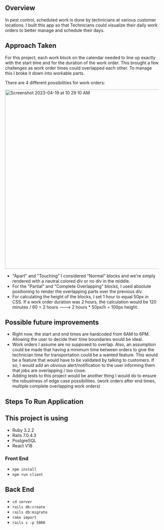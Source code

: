 ## Overview

In pest control, scheduled work is done by technicians at various customer locations. I built this app so that Technicians could visualize their daily work orders to better manage and schedule their days.

## Approach Taken

For this project, each work block on the calendar needed to line up exactly with the start time and for the duration of the work order. This brought a few challenges as work order times could overlapped each other. To manage this I broke it down into workable parts.

There are 4 different possibilities for work orders:

<img width="586" alt="Screenshot 2023-04-19 at 10 29 10 AM" src="https://user-images.githubusercontent.com/109235738/233125208-71f55c1b-2fd0-4a7a-a4ac-d40cd71ee21a.png">

- "Apart" and "Touching" I considered "Normal" blocks and we're simply rendered with a neutral colored div or no div in the middle.
- For the "Partial" and "Complete Overlapping" blocks, I used absolute positioning to render the overlapping parts over the previous div.
- For calculating the height of the blocks, I set 1 hour to equal 50px in CSS. If a work order duration was 2 hours, the calculation would be 120 minutes / 60 = 2 hours ---> 2 hours * 50px/h = 100px height.

## Possible future improvements

- Right now, the start and end times are hardcoded from 6AM to 6PM. Allowing the user to decide their time boundaries would be ideal. 
- Work orders I assume are no supposed to overlap. Also, an assumption could be made that having a minimum time between orders to give the technician time for transportation could be a wanted feature. This would be a feature that would have to be validated by talking to customers. If so, I would add an obvious alert/notification to the user informing them that jobs are overlapping / too close.
- Adding tests to this project would be another thing I would do to ensure the robustness of edge case possibilities. (work orders after end times, multiple complete overlapping work orders)

## Steps To Run Application

## This project is using 
- Ruby 3.2.2
- Rails 7.0.4.3
- PostgreSQL
- React V18

### Front End
- `npm install`
- `npm run client`

## Back End
- `cd server`
- `rails db:create`
- `rails db:migrate`
- `rake import`
- `rails s -p 5000`

